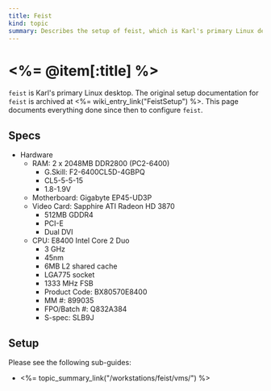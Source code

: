 ```yaml
--- 
title: Feist
kind: topic
summary: Describes the setup of feist, which is Karl's primary Linux desktop.
---
```


# <%= @item[:title] %>

`feist` is Karl's primary Linux desktop. The original setup documentation for `feist` is archived at <%= wiki_entry_link("FeistSetup") %>. This page documents everything done since then to configure `feist`.


## Specs

* Hardware
    * RAM: 2 x 2048MB DDR2800 (PC2-6400)
        * G.Skill: F2-6400CL5D-4GBPQ
        * CL5-5-5-15
        * 1.8-1.9V
    * Motherboard: Gigabyte EP45-UD3P
    * Video Card: Sapphire ATI Radeon HD 3870
        * 512MB GDDR4
        * PCI-E
        * Dual DVI
    * CPU: E8400 Intel Core 2 Duo
        * 3 GHz
        * 45nm
        * 6MB L2 shared cache
        * LGA775 socket
        * 1333 MHz FSB
        * Product Code: BX80570E8400
        * MM #: 899035
        * FPO/Batch #: Q832A384
        * S-spec: SLB9J


## Setup

Please see the following sub-guides:

* <%= topic_summary_link("/workstations/feist/vms/") %>

